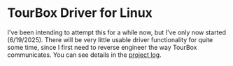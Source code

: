# TourBox Driver for Linux

I've been intending to attempt this for a while now, but I've only now started (6/19/2025). There will be very little usable driver functionality for quite some time,
since I first need to reverse engineer the way TourBox communicates. You can see details in the [project log](https://github.com/rowan-mcalpin/TourBoxForLinux/blob/main/PROJECT_LOG.md).
